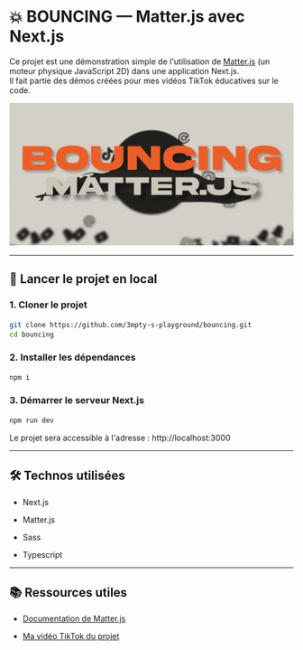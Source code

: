 # 💥 BOUNCING — Matter.js avec Next.js

Ce projet est une démonstration simple de l'utilisation de [Matter.js](https://brm.io/matter-js/) (un moteur physique JavaScript 2D) dans une application Next.js.  
Il fait partie des démos créées pour mes vidéos TikTok éducatives sur le code.

![preview](./public/bouncing.png)

---

## 🚀 Lancer le projet en local

### 1. Cloner le projet

```bash
git clone https://github.com/3mpty-s-playground/bouncing.git
cd bouncing
```

### 2. Installer les dépendances

```bash
npm i
```

### 3. Démarrer le serveur Next.js

```bash
npm run dev
```

Le projet sera accessible à l'adresse : http://localhost:3000

---

## 🛠️ Technos utilisées

- Next.js
  
- Matter.js
  
- Sass
  
- Typescript
  

---

## 📚 Ressources utiles

- [Documentation de Matter.js](https://brm.io/matter-js/)
  
- [Ma vidéo TikTok du projet](https://www.tiktok.com/@3mpty_x/video/7501765190334172438?is_from_webapp=1&sender_device=pc&web_id=7460868888696292887)
